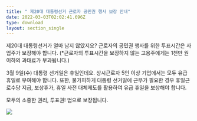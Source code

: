 ```yaml
---
title: " 제20대 대통령선거 근로자 공민권 행사 보장 안내"
date: 2022-03-03T02:02:41.696Z
type: download
layout: section_single
---
```



제20대 대통령선거가 얼마 남지 않았지요?
근로자의 공민권 행사를 위한 투표시간은 사업주가 보장해야 합니다.
(*근로자의 투표시간을 보장하지 않는 고용주에게는 1천만 원 이하의 과태료가 부과됩니다.)

3월 9일(수) 대통령 선거일은 휴일인데요.
상시근로자 5인 이상 기업에서는 모두 유급 휴일로 부여해야 합니다.
또한, 불가피하게 대통령 선거일에 근무가 필요한 경우
휴일근로수당 지급, 보상휴가, 휴일 사전 대체제도를 활용하여 유급 휴일을 보상해야 합니다.

모두의 소중한 권리, 투표권! 법으로 보장됩니다.

![](/uploads/제20대-대통령선거-근로자-공민권-행사-보장-안내.png)